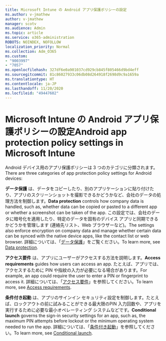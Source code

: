 ```yaml
---
title: Microsoft Intune の Android アプリ保護ポリシーの設定
ms.author: v-jmathew
author: v-jmathew
manager: scotv
ms.audience: Admin
ms.topic: article
ms.service: o365-administration
ROBOTS: NOINDEX, NOFOLLOW
localization_priority: Normal
ms.collection: Adm_O365
ms.custom:
- "9003997"
- "7057"
ms.openlocfilehash: 327df6e0a901037cd929cb845f805466d9bd4eff
ms.sourcegitcommit: 81c86027933c06db08d264918f2698d9c9a1659a
ms.translationtype: HT
ms.contentlocale: ja-JP
ms.lasthandoff: 11/20/2020
ms.locfileid: "49447602"
---
```

# <a name="android-app-protection-policy-settings-in-microsoft-intune"></a><span data-ttu-id="3190c-102">Microsoft Intune の Android アプリ保護ポリシーの設定</span><span class="sxs-lookup"><span data-stu-id="3190c-102">Android app protection policy settings in Microsoft Intune</span></span>

<span data-ttu-id="3190c-103">Android デバイス用のアプリ保護ポリシーは 3 つのカテゴリに分類されます。</span><span class="sxs-lookup"><span data-stu-id="3190c-103">There are three categories of app protection policy settings for Android devices:</span></span>

<span data-ttu-id="3190c-104">**データ保護** は、データをコピーしたり、別のアプリケーションに貼り付けたり、アプリのスクリーンショットを撮影できるかどうかなど、会社のデータの処理方法を制御します。</span><span class="sxs-lookup"><span data-stu-id="3190c-104">**Data protection** controls how company data is handled, such as, whether data can be copied or pasted to a different app or whether a screenshot can be taken of the app.</span></span> <span data-ttu-id="3190c-105">この設定では、会社のデータに暗号化を適用したり、特定のデータを固有のデバイス アプリと同期できるかどうかを管理します (連絡先リスト、Web ブラウザーなど)。</span><span class="sxs-lookup"><span data-stu-id="3190c-105">The settings also enforce encryption on company data and manage whether certain data can be synced with the native device apps, like the contact list or web browser.</span></span> <span data-ttu-id="3190c-106">詳細については、「[データ保護](https://go.microsoft.com/fwlink/?linkid=2135259)」をご覧ください。</span><span class="sxs-lookup"><span data-stu-id="3190c-106">To learn more, see [Data protection](https://go.microsoft.com/fwlink/?linkid=2135259).</span></span>

<span data-ttu-id="3190c-107">**アクセス要件** は、アプリにユーザーがアクセスする方法を説明します。</span><span class="sxs-lookup"><span data-stu-id="3190c-107">**Access requirements** guides how users can access an app.</span></span> <span data-ttu-id="3190c-108">たとえば、アプリでは、アクセスするために PIN や指紋の入力が必要になる場合があります。</span><span class="sxs-lookup"><span data-stu-id="3190c-108">For example, an app could require the user to enter a PIN or fingerprint to access it.</span></span> <span data-ttu-id="3190c-109">詳細については、「[アクセス要件](https://go.microsoft.com/fwlink/?linkid=2135260)」を参照してください。</span><span class="sxs-lookup"><span data-stu-id="3190c-109">To learn more, see [Access requirements](https://go.microsoft.com/fwlink/?linkid=2135260).</span></span>

<span data-ttu-id="3190c-110">**条件付き起動** は、アプリのサインイン セキュリティ設定を制御します。たとえば、ロックアウトの前に試みることができる最大限のPIN 入力回数や、アプリを実行するために必要な最小オペレーティング システムなどです。</span><span class="sxs-lookup"><span data-stu-id="3190c-110">**Conditional launch** governs the sign-in security settings for an app, such as, the maximum PIN attempts before lockout or the minimum operating system needed to run the app.</span></span> <span data-ttu-id="3190c-111">詳細については、「[条件付き起動](https://go.microsoft.com/fwlink/?linkid=2135507)」を参照してください。</span><span class="sxs-lookup"><span data-stu-id="3190c-111">To learn more, see [Conditional launch](https://go.microsoft.com/fwlink/?linkid=2135507).</span></span>
